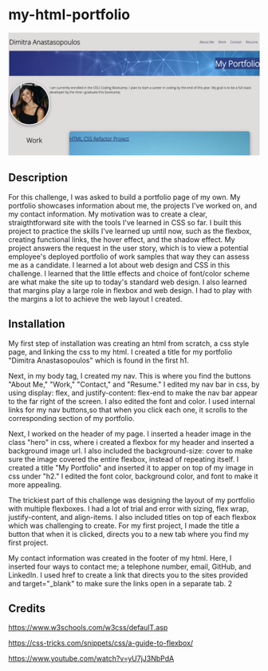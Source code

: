 # my-html-portfolio

![portfolio preview](assets/images/Screen%20Shot%202022-07-28%20at%204.56.34%20PM.png) 

## Description

For this challenge, I was asked to build a portfolio page of my own. My portfolio showcases information about me, the projects I've worked on, and my contact information. My motivation was to create a clear, straigthtforward site with the tools I've learned in CSS so far. I built this project to practice the skills I've learned up until now, such as the flexbox, creating functional links, the hover effect, and the shadow effect. My project answers the request in the user story, which is to view a potential employee's deployed portfolio of work samples that way they can assess me as a candidate. I learned a lot about web design and CSS in this challenge. I learned that the little effects and choice of font/color scheme are what make the site up to today's standard web design. I also learned that margins play a large role in flexbox and web design. I had to play with the margins a lot to achieve the web layout I created.

## Installation

My first step of installation was creating an html from scratch, a css style page, and linking the css to my html. I created a title for my portfolio "Dimitra Anastasopoulos" which is found in the first h1.

Next, in my body tag, I created my nav. This is where you find the buttons "About Me," "Work," "Contact," and "Resume." I edited my nav bar in css, by using display: flex, and justify-content: flex-end to make the nav bar appear to the far right of the screen. I also edited the font and color. I used internal links for my nav buttons,so that when you click each one, it scrolls to the corresponding section of my portfolio. 

Next, I worked on the header of my page. I inserted a header image in the class "hero" in css, where i created a flexbox for my header and inserted a background image url. I also included the background-size: cover to make sure the image covered the entire flexbox, instead of repeating itself. I created a title "My Portfolio" and inserted it to apper on top of my image in css under "h2." I edited the font color, background color, and font to make it more appealing.

The trickiest part of this challenge was designing the layout of my portfolio with multiple flexboxes. I had a lot of trial and error with sizing, flex wrap, justify-content, and align-items. I also included titles on top of each flexbox which was challenging to create. For my first project, I made the title a button that when it is clicked, directs you to a new tab where you find my first project. 

My contact information was created in the footer of my html. Here, I inserted four ways to contact me; a telephone number, email, GitHub, and LinkedIn. I used href to create a link that directs you to the sites provided and target="_blank" to make sure the links open in a separate tab. 2


## Credits

https://www.w3schools.com/w3css/defaulT.asp

https://css-tricks.com/snippets/css/a-guide-to-flexbox/

https://www.youtube.com/watch?v=yU7jJ3NbPdA





